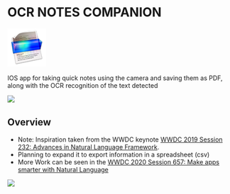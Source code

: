 # OCR NOTES COMPANION 
<img src="./Icons/iOS/AppIcon.appiconset/prizmo-2-scanning-ocr-speech-2013-05-17-29@3x.png">

IOS app for taking quick notes using the camera and saving them as PDF, along with the OCR recognition of the text detected

<img src="https://github.com/mihaialexandruteodor/mihaialexandruteodor/blob/master/repoImages/UniPad/promo.gif?raw=true" width="250">

## Overview

- Note: Inspiration taken from the WWDC keynote [WWDC 2019 Session 232: Advances in Natural Language Framework](https://developer.apple.com/videos/play/wwdc2019/232/).
- Planning to expand it to export information in a spreadsheet (csv)
- More Work can be seen in the [WWDC 2020 Session 657: Make apps smarter with Natural Language](https://developer.apple.com/videos/play/wwdc2020/10657)

<img src="https://i.pinimg.com/originals/04/87/5b/04875b50042d589e9b4a54295e1a7219.jpg" width="250">
